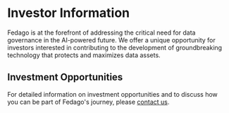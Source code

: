 # Investor Information

Fedago is at the forefront of addressing the critical need for data governance in the AI-powered future. We offer a unique opportunity for investors interested in contributing to the development of groundbreaking technology that protects and maximizes data assets.

## Investment Opportunities

For detailed information on investment opportunities and to discuss how you can be part of Fedago's journey, please [contact us](contact.md).


